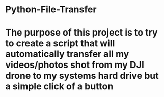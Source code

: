 # Python-File-Transfer

# The purpose of this project is to try to create a script that will automatically transfer all my videos/photos shot from my DJI drone to my systems hard drive but a simple click of a button
